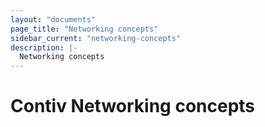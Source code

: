 ```yaml
---
layout: "documents"
page_title: "Networking concepts"
sidebar_current: "networking-concepts"
description: |-
  Networking concepts
---
```


# Contiv Networking concepts
